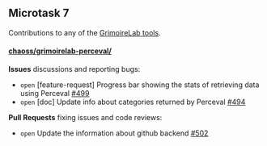 ## Microtask 7

Contributions to any of the [GrimoireLab tools](https://github.com/chaoss/grimoirelab).

#### [chaoss/grimoirelab-perceval/](https://github.com/chaoss/grimoirelab-perceval/)

**Issues** discussions and reporting bugs:
- `open` [feature-request] Progress bar showing the stats of retrieving data using Perceval [#499](https://github.com/chaoss/grimoirelab-perceval/issues/499)
- `open` [doc] Update info about categories returned by Perceval [#494](https://github.com/chaoss/grimoirelab-perceval/issues/494)

**Pull Requests** fixing issues and code reviews:
- `open` Update the information about github backend [#502](https://github.com/chaoss/grimoirelab-perceval/pull/502)


